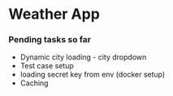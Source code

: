 # Weather App

### Pending tasks so far
- Dynamic city loading - city dropdown
- Test case setup
- loading secret key from env (docker setup)
- Caching 